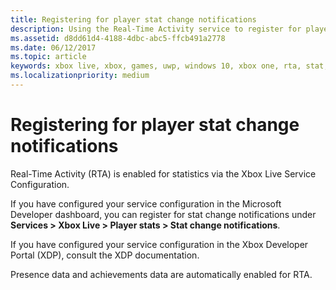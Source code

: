 ```yaml
---
title: Registering for player stat change notifications
description: Using the Real-Time Activity service to register for player stat change notifications.
ms.assetid: d8dd61d4-4188-4dbc-abc5-ffcb491a2778
ms.date: 06/12/2017
ms.topic: article
keywords: xbox live, xbox, games, uwp, windows 10, xbox one, rta, stat, notifications
ms.localizationpriority: medium
---
```


# Registering for player stat change notifications

Real-Time Activity (RTA) is enabled for statistics via the Xbox Live Service Configuration.

If you have configured your service configuration in the Microsoft Developer dashboard, you can register for stat change notifications under **Services > Xbox Live > Player stats > Stat change notifications**.

If you have configured your service configuration in the Xbox Developer Portal (XDP), consult the XDP documentation.

Presence data and achievements data are automatically enabled for RTA.
